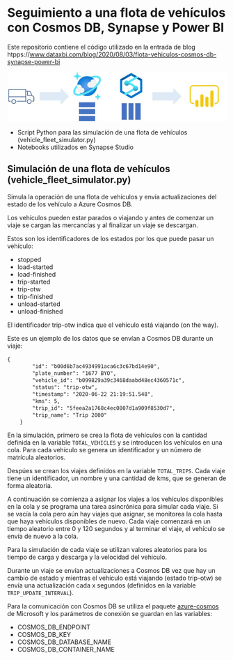 # Seguimiento a una flota de vehículos con Cosmos DB,  Synapse y Power BI

Este repositorio contiene el código utilizado en la entrada de blog htpps://www.dataxbi.com/blog/2020/08/03/flota-vehiculos-cosmos-db-synapse-power-bi

 [![Cosmoss DB - Synapse - Power BI](synapse-link.jpg)](htpps://www.dataxbi.com/blog/2020/08/03/flota-vehiculos-cosmos-db-synapse-power-bi)


- Script Python para las simulación de una flota de vehículos (vehicle_fleet_simulator.py)
- Notebooks utilizados en Synapse Studio

 ## Simulación de una flota de vehículos (vehicle_fleet_simulator.py)

 Simula la operación de una flota de vehículos y envía actualizaciones del estado de los vehículo a Azure Cosmos DB.

Los vehículos pueden estar parados o viajando y antes de comenzar un viaje se cargan las mercancías y al finalizar un viaje se descargan.

Estos son los identificadores de los estados por los que puede pasar un vehículo:
- stopped
- load-started
- load-finished
- trip-started
- trip-otw  
- trip-finished
- unload-started
- unload-finished

El identificador trip-otw indica que el vehículo está viajando (on the way).

Este es un ejemplo de los datos que se envían a Cosmos DB durante un viaje:
```
{
        "id": "b00d6b7ac4934991aca6c3c67bd14e90",
        "plate_number": "1677 BYO",
        "vehicle_id": "b099829a39c3468daabd48ec4360571c",
        "status": "trip-otw",
        "timestamp": "2020-06-22 21:19:51.548",
        "kms": 5,
        "trip_id": "5feea2a1768c4ec0807d1a909f8530d7",
        "trip_name": "Trip 2000"
    }
```

En la simulación, primero se crea la flota de vehículos con la cantidad definida en la variable `TOTAL_VEHICLES` y se introducen los vehículos en una cola.
Para cada vehículo se genera un identificador y un número de matrícula aleatorios.

Despúes se crean los viajes definidos en la variable `TOTAL_TRIPS`.
Cada viaje tiene un identificador, un nombre y una cantidad de kms, que se generan de forma aleatoria.

A continuación se comienza a asignar los viajes a los vehículos disponibles en la cola y se programa una tarea asincrónica para simular cada viaje.
Si se vacía la cola pero aún hay viajes que asignar, se monitorea la cola hasta que haya vehículos disponibles de nuevo.
Cada viaje comenzará en un tiempo aleatorio entre 0 y 120 segundos y al terminar el viaje, el vehículo se envía de nuevo a la cola.

Para la simulación de cada viaje se utilizan valores aleatorios para los tiempo de carga y descarga y la velocidad del vehiculo.

Durante un viaje se envían actualizaciones a Cosmos DB vez que hay un cambio de estado y mientras el vehículo está viajando (estado trip-otw) se envía 
una actualización cada x segundos (definidos en la variable `TRIP_UPDATE_INTERVAL`).


Para la comunicación con Cosmos DB se utiliza el paquete [azure-cosmos](https://pypi.org/project/azure-cosmos/) de Microsoft y los parámetros de conexión se guardan en las variables:
- COSMOS_DB_ENDPOINT
- COSMOS_DB_KEY
- COSMOS_DB_DATABASE_NAME
- COSMOS_DB_CONTAINER_NAME
